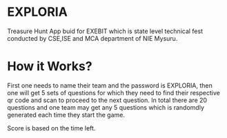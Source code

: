 # EXPLORIA
Treasure Hunt App buid for EXEBIT which is state level technical fest conducted by CSE,ISE and MCA department of NIE Mysuru.

# How it Works?
First one needs to name their team and the password is EXPLORIA, then one will get 5 sets of questions for which they need to find their respective qr code and scan to proceed to the next question. In total there are 20 questions and one team may get any 5 questions which is randomdly generated each time they start the game.

Score is based on the time left.
